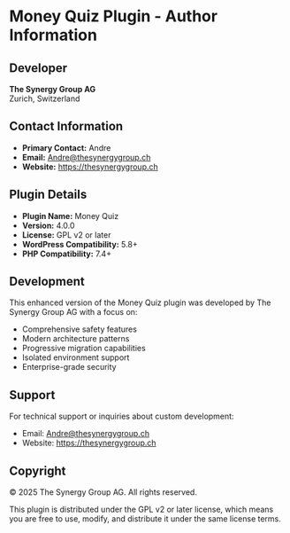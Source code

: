 # Money Quiz Plugin - Author Information

## Developer
**The Synergy Group AG**  
Zurich, Switzerland

## Contact Information
- **Primary Contact:** Andre
- **Email:** Andre@thesynergygroup.ch
- **Website:** https://thesynergygroup.ch

## Plugin Details
- **Plugin Name:** Money Quiz
- **Version:** 4.0.0
- **License:** GPL v2 or later
- **WordPress Compatibility:** 5.8+
- **PHP Compatibility:** 7.4+

## Development
This enhanced version of the Money Quiz plugin was developed by The Synergy Group AG with a focus on:
- Comprehensive safety features
- Modern architecture patterns
- Progressive migration capabilities
- Isolated environment support
- Enterprise-grade security

## Support
For technical support or inquiries about custom development:
- Email: Andre@thesynergygroup.ch
- Website: https://thesynergygroup.ch

## Copyright
© 2025 The Synergy Group AG. All rights reserved.

This plugin is distributed under the GPL v2 or later license, which means you are free to use, modify, and distribute it under the same license terms.